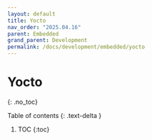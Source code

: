 ```yaml
---
layout: default
title: Yocto
nav_order: "2025.04.16"
parent: Embedded
grand_parent: Development
permalink: /docs/development/embedded/yocto
---
```


# Yocto
{: .no_toc}


Table of contents
{: .text-delta }
1. TOC
{:toc}



